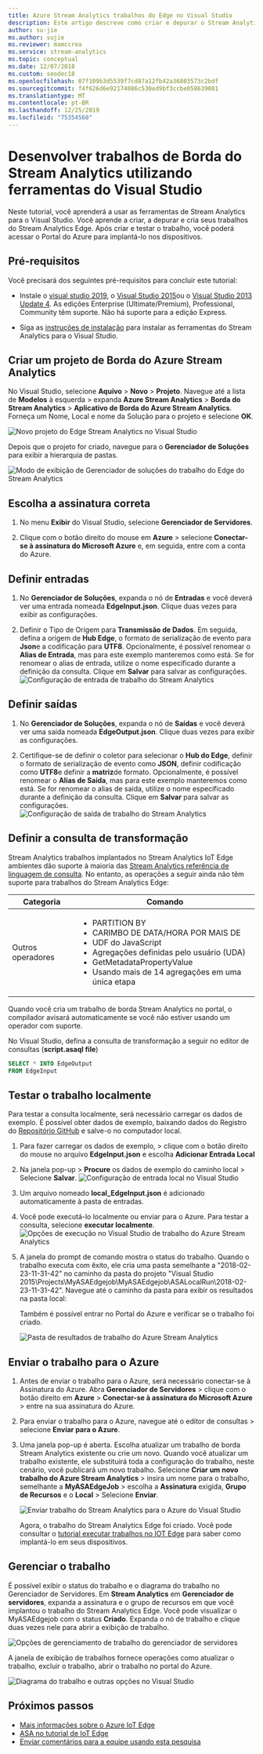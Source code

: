 ```yaml
---
title: Azure Stream Analytics trabalhos do Edge no Visual Studio
description: Este artigo descreve como criar e depurar o Stream Analytics em trabalhos IoT Edge usando as ferramentas do Stream Analytics para Visual Studio.
author: su-jie
ms.author: sujie
ms.reviewer: mamccrea
ms.service: stream-analytics
ms.topic: conceptual
ms.date: 12/07/2018
ms.custom: seodec18
ms.openlocfilehash: 07f109b3d5539f7cd87a12fb42a36803573c2bdf
ms.sourcegitcommit: f4f626d6e92174086c530ed9bf3ccbe058639081
ms.translationtype: MT
ms.contentlocale: pt-BR
ms.lasthandoff: 12/25/2019
ms.locfileid: "75354560"
---
```

# <a name="develop-stream-analytics-edge-jobs-using-visual-studio-tools"></a>Desenvolver trabalhos de Borda do Stream Analytics utilizando ferramentas do Visual Studio

Neste tutorial, você aprenderá a usar as ferramentas de Stream Analytics para o Visual Studio. Você aprende a criar, a depurar e cria seus trabalhos do Stream Analytics Edge. Após criar e testar o trabalho, você poderá acessar o Portal do Azure para implantá-lo nos dispositivos. 

## <a name="prerequisites"></a>Pré-requisitos

Você precisará dos seguintes pré-requisitos para concluir este tutorial:

* Instale o [visual studio 2019](https://visualstudio.microsoft.com/downloads/), o [Visual Studio 2015](https://www.visualstudio.com/vs/older-downloads/)ou o [Visual Studio 2013 Update 4](https://www.microsoft.com/download/details.aspx?id=45326). As edições Enterprise (Ultimate/Premium), Professional, Community têm suporte. Não há suporte para a edição Express.  

* Siga as [instruções de instalação](stream-analytics-tools-for-visual-studio-edge-jobs.md) para instalar as ferramentas do Stream Analytics para o Visual Studio.
 
## <a name="create-a-stream-analytics-edge-project"></a>Criar um projeto de Borda do Azure Stream Analytics 

No Visual Studio, selecione **Aquivo** > **Novo** > **Projeto**. Navegue até a lista de **Modelos** à esquerda > expanda **Azure Stream Analytics** > **Borda do Stream Analytics** > **Aplicativo de Borda do Azure Stream Analytics**. Forneça um Nome, Local e nome da Solução para o projeto e selecione **OK**.

![Novo projeto do Edge Stream Analytics no Visual Studio](./media/stream-analytics-tools-for-visual-studio-edge-jobs/new-stream-analytics-edge-project.png)

Depois que o projeto for criado, navegue para o **Gerenciador de Soluções** para exibir a hierarquia de pastas.

![Modo de exibição de Gerenciador de soluções do trabalho do Edge do Stream Analytics](./media/stream-analytics-tools-for-visual-studio-edge-jobs/edge-project-in-solution-explorer.png)

 
## <a name="choose-the-correct-subscription"></a>Escolha a assinatura correta

1. No menu **Exibir** do Visual Studio, selecione **Gerenciador de Servidores**.  

2. Clique com o botão direito do mouse em **Azure** > selecione **Conectar-se à assinatura do Microsoft Azure** e, em seguida, entre com a conta do Azure.

## <a name="define-inputs"></a>Definir entradas

1. No **Gerenciador de Soluções**, expanda o nó de **Entradas** e você deverá ver uma entrada nomeada **EdgeInput.json**. Clique duas vezes para exibir as configurações.  

2. Definir o Tipo de Origem para **Transmissão de Dados**. Em seguida, defina a origem de **Hub Edge**, o formato de serialização de evento para **Json**e a codificação para **UTF8**. Opcionalmente, é possível renomear o **Alias de Entrada**, mas para este exemplo manteremos como está. Se for renomear o alias de entrada, utilize o nome especificado durante a definição da consulta. Clique em **Salvar** para salvar as configurações.  
   ![Configuração de entrada de trabalho do Stream Analytics](./media/stream-analytics-tools-for-visual-studio-edge-jobs/stream-analytics-input-configuration.png)
 


## <a name="define-outputs"></a>Definir saídas

1. No **Gerenciador de Soluções**, expanda o nó de **Saídas** e você deverá ver uma saída nomeada **EdgeOutput.json**. Clique duas vezes para exibir as configurações.  

2. Certifique-se de definir o coletor para selecionar o **Hub do Edge**, definir o formato de serialização de evento como **JSON**, definir codificação como **UTF8**e definir a **matriz**de formato. Opcionalmente, é possível renomear o **Alias de Saída**, mas para este exemplo manteremos como está. Se for renomear o alias de saída, utilize o nome especificado durante a definição da consulta. Clique em **Salvar** para salvar as configurações. 
   ![Configuração de saída de trabalho do Stream Analytics](./media/stream-analytics-tools-for-visual-studio-edge-jobs/stream-analytics-output-configuration.png)
 
## <a name="define-the-transformation-query"></a>Definir a consulta de transformação

Stream Analytics trabalhos implantados no Stream Analytics IoT Edge ambientes dão suporte à maioria das [Stream Analytics referência de linguagem de consulta](https://msdn.microsoft.com/azure/stream-analytics/reference/stream-analytics-query-language-reference?f=255&MSPPError=-2147217396). No entanto, as operações a seguir ainda não têm suporte para trabalhos do Stream Analytics Edge: 


|**Categoria**  | **Comando**  |
|---------|---------|
|Outros operadores | <ul><li>PARTITION BY</li><li>CARIMBO DE DATA/HORA POR MAIS DE</li><li>UDF do JavaScript</li><li>Agregações definidas pelo usuário (UDA)</li><li>GetMetadataPropertyValue</li><li>Usando mais de 14 agregações em uma única etapa</li></ul>   |

Quando você cria um trabalho de borda Stream Analytics no portal, o compilador avisará automaticamente se você não estiver usando um operador com suporte.

No Visual Studio, defina a consulta de transformação a seguir no editor de consultas (**script.asaql file**)

```sql
SELECT * INTO EdgeOutput
FROM EdgeInput 
```

## <a name="test-the-job-locally"></a>Testar o trabalho localmente

Para testar a consulta localmente, será necessário carregar os dados de exemplo. É possível obter dados de exemplo, baixando dados do Registro do [Repositório GitHub](https://github.com/Azure/azure-stream-analytics/blob/master/Sample%20Data/Registration.json) e salve-o no computador local. 

1. Para fazer carregar os dados de exemplo, > clique com o botão direito do mouse no arquivo **EdgeInput.json** e escolha **Adicionar Entrada Local**  

2. Na janela pop-up > **Procure** os dados de exemplo do caminho local > Selecione **Salvar**.
   ![Configuração de entrada local no Visual Studio](./media/stream-analytics-tools-for-visual-studio-edge-jobs/stream-analytics-local-input-configuration.png)
 
3. Um arquivo nomeado **local_EdgeInput.json** é adicionado automaticamente à pasta de entradas.  
4. Você pode executá-lo localmente ou enviar para o Azure. Para testar a consulta, selecione **executar localmente**.  
   ![Opções de execução no Visual Studio de trabalho do Azure Stream Analytics](./media/stream-analytics-tools-for-visual-studio-edge-jobs/stream-analytics-visual-stuidio-run-options.png)
 
5. A janela do prompt de comando mostra o status do trabalho. Quando o trabalho executa com êxito, ele cria uma pasta semelhante a "2018-02-23-11-31-42" no caminho da pasta do projeto "Visual Studio 2015\Projects\MyASAEdgejob\MyASAEdgejob\ASALocalRun\2018-02-23-11-31-42". Navegue até o caminho da pasta para exibir os resultados na pasta local:

   Também é possível entrar no Portal do Azure e verificar se o trabalho foi criado. 

   ![Pasta de resultados de trabalho do Azure Stream Analytics](./media/stream-analytics-tools-for-visual-studio-edge-jobs/stream-analytics-job-result-folder.png)

## <a name="submit-the-job-to-azure"></a>Enviar o trabalho para o Azure

1. Antes de enviar o trabalho para o Azure, será necessário conectar-se à Assinatura do Azure. Abra **Gerenciador de Servidores** > clique com o botão direito em **Azure** > **Conectar-se à assinatura do Microsoft Azure** > entre na sua assinatura do Azure.  

2. Para enviar o trabalho para o Azure, navegue até o editor de consultas > selecione **Enviar para o Azure**.  

3. Uma janela pop-up é aberta. Escolha atualizar um trabalho de borda Stream Analytics existente ou crie um novo. Quando você atualizar um trabalho existente, ele substituirá toda a configuração do trabalho, neste cenário, você publicará um novo trabalho. Selecione **Criar um novo trabalho do Azure Stream Analytics** > insira um nome para o trabalho, semelhante a **MyASAEdgeJob** > escolha a **Assinatura** exigida, **Grupo de Recursos** e o **Local** > Selecione **Enviar**.

   ![Enviar trabalho do Stream Analytics para o Azure do Visual Studio](./media/stream-analytics-tools-for-visual-studio-edge-jobs/submit-stream-analytics-job-to-azure.png)
 
   Agora, o trabalho do Stream Analytics Edge foi criado. Você pode consultar o [tutorial executar trabalhos no IOT Edge](stream-analytics-edge.md) para saber como implantá-lo em seus dispositivos. 

## <a name="manage-the-job"></a>Gerenciar o trabalho 

É possível exibir o status do trabalho e o diagrama do trabalho no Gerenciador de Servidores. Em **Stream Analytics** em **Gerenciador de servidores**, expanda a assinatura e o grupo de recursos em que você implantou o trabalho do Stream Analytics Edge. Você pode visualizar o MyASAEdgejob com o status **Criado**. Expanda o nó de trabalho e clique duas vezes nele para abrir a exibição de trabalho.

![Opções de gerenciamento de trabalho do gerenciador de servidores](./media/stream-analytics-tools-for-visual-studio-edge-jobs/server-explorer-options.png)
 
A janela de exibição de trabalhos fornece operações como atualizar o trabalho, excluir o trabalho, abrir o trabalho no portal do Azure.

![Diagrama do trabalho e outras opções no Visual Studio](./media/stream-analytics-tools-for-visual-studio-edge-jobs/job-diagram-and-other-options.png) 

## <a name="next-steps"></a>Próximos passos

* [Mais informações sobre o Azure IoT Edge](../iot-edge/about-iot-edge.md)
* [ASA no tutorial de IoT Edge](../iot-edge/tutorial-deploy-stream-analytics.md)
* [Enviar comentários para a equipe usando esta pesquisa](https://forms.office.com/Pages/ResponsePage.aspx?id=v4j5cvGGr0GRqy180BHbR2czagZ-i_9Cg6NhAZlH9ypUMjNEM0RDVU9CVTBQWDdYTlk0UDNTTFdUTC4u) 
